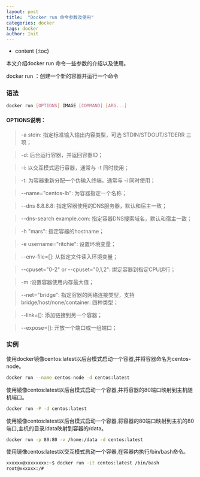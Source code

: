 ```yaml
---
layout: post
title:  "Docker run 命令参数及使用"
categories: docker
tags: docker
author: Init
---
```


* content
{:toc}

本文介绍docker run 命令一些参数的介绍以及使用。




docker run ：创建一个新的容器并运行一个命令

### 语法

``` sh
docker run [OPTIONS] IMAGE [COMMAND] [ARG...]  
```

#### OPTIONS说明：

> -a stdin: 指定标准输入输出内容类型，可选 STDIN/STDOUT/STDERR 三项；

> -d: 后台运行容器，并返回容器ID；

> -i: 以交互模式运行容器，通常与 -t 同时使用；

> -t: 为容器重新分配一个伪输入终端，通常与 -i 同时使用；

> --name="centos-lb": 为容器指定一个名称；

> --dns 8.8.8.8: 指定容器使用的DNS服务器，默认和宿主一致；

> --dns-search example.com: 指定容器DNS搜索域名，默认和宿主一致；

> -h "mars": 指定容器的hostname；

> -e username="ritchie": 设置环境变量；

> --env-file=[]: 从指定文件读入环境变量；

> --cpuset="0-2" or --cpuset="0,1,2": 绑定容器到指定CPU运行；

> -m :设置容器使用内存最大值；

> --net="bridge": 指定容器的网络连接类型，支持 bridge/host/none/container: 四种类型；

> --link=[]: 添加链接到另一个容器；

> --expose=[]: 开放一个端口或一组端口；

### 实例

使用docker镜像centos:latest以后台模式启动一个容器,并将容器命名为centos-node。

``` sh
docker run --name centos-node -d centos:latest  
```

使用镜像centos:latest以后台模式启动一个容器,并将容器的80端口映射到主机随机端口。

``` sh
docker run -P -d centos:latest  
```

使用镜像centos:latest以后台模式启动一个容器,将容器的80端口映射到主机的80端口,主机的目录/data映射到容器的/data。

``` sh
docker run -p 80:80 -v /home:/data -d centos:latest  
```

使用镜像centos:latest以交互模式启动一个容器,在容器内执行/bin/bash命令。

``` sh
xxxxxx@xxxxxxxx:~$ docker run -it centos:latest /bin/bash  
root@xxxxxx:/#   
```




